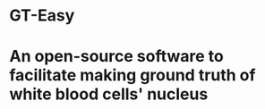 # GT-Easy 
# An open-source software to facilitate making ground truth of white blood cells' nucleus
